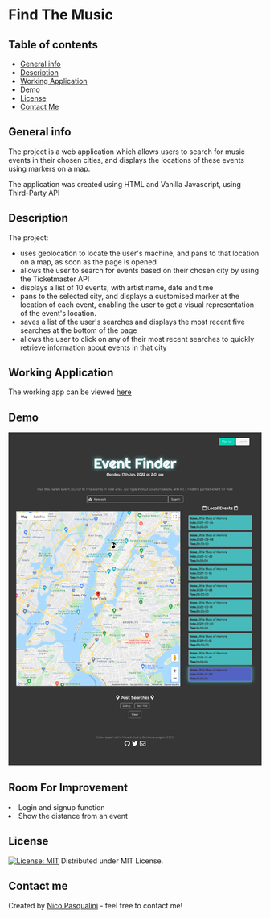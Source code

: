 # Find The Music

## Table of contents
* [General info](#general-info)
* [Description](#description)
* [Working Application](#working-application)
* [Demo](#demo)
* [License](#license)
* [Contact Me](#contact-me)


## General info
The project is a web application which allows users to search for music events in their chosen cities, and displays the locations of these events using markers on a map.

The application was created using HTML and Vanilla Javascript, using Third-Party API


## Description
The project:
<ul>
<li> uses geolocation to locate the user's machine, and pans to that location on a map, as soon as the page is opened </li>
<li> allows the user to search for events based on their chosen city by using the Ticketmaster API </li>
<li> displays a list of 10 events, with artist name, date and time </li>
<li> pans to the selected city, and displays a customised marker at the location of each event, enabling the user to get a visual representation of the event's location. </li>
<li> saves a list of the user's searches and displays the most recent five searches at the bottom of the page </li>
<li> allows the user to click on any of their most recent searches to quickly retrieve information about events in that city </li>
</li>
</ul>

## Working Application

The working app can be viewed <a href = "https://findthemusic.herokuapp.com"> here </a>

## Demo

<img src= "./assets/eventfinder-search.png"/>

## Room For Improvement
<li>Login and signup function
<li>Show the distance from an event

## License

[![License: MIT](https://img.shields.io/badge/License-MIT-yellow.svg)](https://opensource.org/licenses/MIT)
Distributed under MIT License.

## Contact me 

Created by [Nico Pasqualini](https://nico749.github.io/Personal-portfolio-/) - feel free to contact me!
